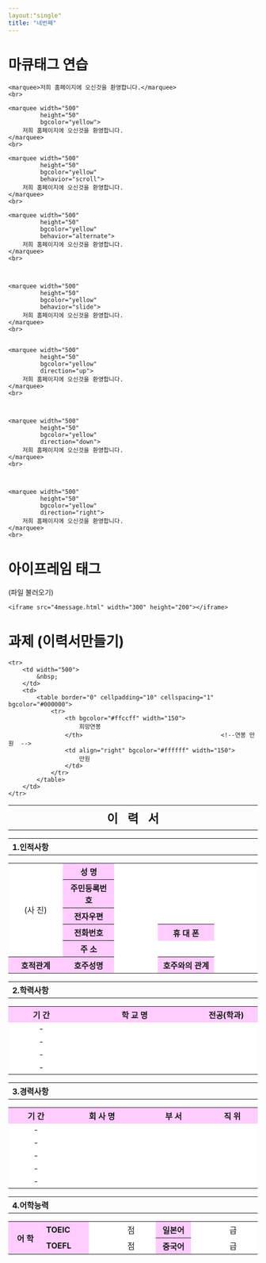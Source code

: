 ```yaml
---
layout:"single"
title: "네번째"
---
```


# 마큐태그 연습

```
<marquee>저희 홈페이지에 오신것을 환영합니다.</marquee>
<br>

<marquee width="500"
		 height="50"
		 bgcolor="yellow">
	저희 홈페이지에 오신것을 환영합니다.
</marquee>
<br>

<marquee width="500"
		 height="50"
		 bgcolor="yellow"
		 behavior="scroll">
	저희 홈페이지에 오신것을 환영합니다.
</marquee>
<br>

<marquee width="500"
		 height="50"
		 bgcolor="yellow"
		 behavior="alternate">
	저희 홈페이지에 오신것을 환영합니다.
</marquee>
<br>



<marquee width="500"
		 height="50"
		 bgcolor="yellow"
		 behavior="slide">
	저희 홈페이지에 오신것을 환영합니다.
</marquee>
<br>


<marquee width="500"
		 height="50"
		 bgcolor="yellow"
		 direction="up">
	저희 홈페이지에 오신것을 환영합니다.
</marquee>
<br>



<marquee width="500"
		 height="50"
		 bgcolor="yellow"
		 direction="down">
	저희 홈페이지에 오신것을 환영합니다.
</marquee>
<br>



<marquee width="500"
		 height="50"
		 bgcolor="yellow"
		 direction="right">
	저희 홈페이지에 오신것을 환영합니다.
</marquee>
<br>
```

# 아이프레임 태그
(파일 불러오기)
```
<iframe src="4message.html" width="300" height="200"></iframe>
```


# 과제 (이력서만들기)
<table border="0" cellpadding="0" cellspacing="0">
	<tr>
		<th colspan="2"width="800" height="50">     <!-- 이력서 -->
			<font size="5">이&nbsp;&nbsp;&nbsp;력&nbsp;&nbsp;&nbsp;서</font>
		</th>
	</tr>

	<tr>
		<td width="500">
			&nbsp;
		</td>
		<td>
			<table border="0" cellpadding="10" cellspacing="1" bgcolor="#000000">
				<tr>
					<th bgcolor="#ffccff" width="150">
						희망연봉
					</th>										<!--연봉 만원  -->
					<td align="right" bgcolor="#ffffff" width="150">
						만원
					</td>
				</tr>
			</table>
		</td>
	</tr>
</table>

<table border="0">
	<tr><th width="800" align="left">1.인적사항</th></tr>
</table>

<table border="0" cellpadding="10" cellspacing="1" bgcolor="#000000">
	<tr>
		<td align="center" rowspan="5" bgcolor="#ffffff" width="150">
			(사&nbsp;진)
		</td>
		<th align="center" bgcolor="#ffccff" width="150" height="20">
			성&nbsp;명
		</th>
		<td colspan="3" bgcolor="#ffffff" width="450"  height="20">
			&nbsp;
		</td>
	</tr>
	<tr>
		<th align="center" bgcolor="#ffccff" width="150" height="20">
			주민등록번호
		</th>
		<td colspan="3" bgcolor="#ffffff"  height="20">
			&nbsp;
		</td>
	</tr>
	<tr>
		<th align="center" bgcolor="#ffccff" width="150" height="20">
			전자우편
		</th>
		<td colspan="3" bgcolor="#ffffff" height="20">
			&nbsp;
		</td>
	</tr>
	<tr>
		<th align="center" bgcolor="#ffccff" width="150" height="20">
			전화번호
		</th>
		<td bgcolor="#ffffff" width="150" height="20">
			&nbsp;
		</td>
		<th align="center" bgcolor="#ffccff" width="150" height="20">
			휴&nbsp;대&nbsp;폰
		</th>
		<td bgcolor="#ffffff" width="150" height="20">
			&nbsp;
		</td>
	</tr>
	<tr>
		<th align="center" bgcolor="#ffccff" width="150" height="20">
			주&nbsp;소
		</th>
		<td colspan="3" bgcolor="#ffffff" height="20">
			&nbsp;
		</td>
	</tr>
	<tr>
		<th align="center" bgcolor="#ffccff" width="150" height="20">
			호적관계
		</th>
		<th align="center" bgcolor="#ffccff" width="150" height="20">
			호주성명
		</th>
		<td bgcolor="#ffffff" width="150" height="20">
			&nbsp;
		</td>
		<th align="center" bgcolor="#ffccff" width="150" height="20">
			호주와의 관계
		</th>
		<td bgcolor="#ffffff" width="150" height="20">
			&nbsp;
		</td>
	</tr>
</table>

<table border="0">
	<tr><th width="800" align="left">2.학력사항</th></tr>
</table>


<table border="0" cellpadding="10" cellspacing="1" bgcolor="#000000">
	<tr>
		<th align="center" width="198" height="20" bgcolor="#ffccff">
			기&nbsp;간
		</td>
		<th align="center" width="395" height="20" bgcolor="#ffccff">
			학&nbsp;교&nbsp;명
		</td>
		<th align="center" width="198" height="20" bgcolor="#ffccff">
			전공(학과)
		</th>
		<tr>
		<td align="center"  height="20" bgcolor="#ffffff">
			-
		</td>
		<td  height="20" bgcolor="#ffffff">
			&nbsp;
		</td>
		<td  height="20" bgcolor="#ffffff">
			&nbsp;
		</td>
		<tr>
		<td align="center"  height="20" bgcolor="#ffffff">
			-
		</td>
		<td  height="20" bgcolor="#ffffff">
			&nbsp;
		</td>
		<td  height="20" bgcolor="#ffffff">
			&nbsp;
		</td>
		<tr>
		<td align="center"  height="20" bgcolor="#ffffff">
			-
		</td>
		<td  height="20" bgcolor="#ffffff">
			&nbsp;
		</td>
		<td  height="20" bgcolor="#ffffff">
			&nbsp;
		</td>
		<tr>
		<td align="center"  height="20" bgcolor="#ffffff">
			-
		</td>
		<td  height="20" bgcolor="#ffffff">
			&nbsp;
		</td>
		<td  height="20" bgcolor="#ffffff">
			&nbsp;
		</td>
	</tr>
</table>

<table border="0">
	<tr><th width="800" align="left">3.경력사항</th></tr>
</table>

<table border="0" cellpadding="10" cellspacing="1" bgcolor="#000000">
	<tr>
		<th align="center" width="168" height="20" bgcolor="#ffccff">
			기&nbsp;간
		</th>
		<th align="center" width="238" height="20" bgcolor="#ffccff">
			회&nbsp;사&nbsp;명
		</th>
		<th align="center" width="218" height="20" bgcolor="#ffccff">
			부&nbsp;서
		</th>
		<th align="center" width="148" height="20" bgcolor="#ffccff">
			직&nbsp;위
		</th>
	</tr>
	<tr>
		<td align="center" width="150" height="20" bgcolor="#ffffff">
			-
		</td>
		<td width="220" height="20" bgcolor="#ffffff">
			&nbsp;
		</td>
		<td width="200" height="20" bgcolor="#ffffff">
			&nbsp;
		</td>
		<td width="130" height="20" bgcolor="#ffffff">
			&nbsp;
		</td>
	</tr>
	<tr>
		<td align="center" width="150" height="20" bgcolor="#ffffff">
			-
		</td>
		<td width="220" height="20" bgcolor="#ffffff">
			&nbsp;
		</td>
		<td width="200" height="20" bgcolor="#ffffff">
			&nbsp;
		</td>
		<td width="130" height="20" bgcolor="#ffffff">
			&nbsp;
		</td>
	</tr>
	<tr>
		<td align="center" width="150" height="20" bgcolor="#ffffff">
			-
		</td>
		<td width="220" height="20" bgcolor="#ffffff">
			&nbsp;
		</td>
		<td width="200" height="20" bgcolor="#ffffff">
			&nbsp;
		</td>
		<td width="130" height="20" bgcolor="#ffffff">
			&nbsp;
		</td>
	</tr>
	<tr>
		<td align="center" width="150" height="20" bgcolor="#ffffff">
			-
		</td>
		<td width="220" height="20" bgcolor="#ffffff">
			&nbsp;
		</td>
		<td width="200" height="20" bgcolor="#ffffff">
			&nbsp;
		</td>
		<td width="130" height="20" bgcolor="#ffffff">
			&nbsp;
		</td>
	</tr>
	<tr>
		<td align="center" width="150" height="20" bgcolor="#ffffff">
			-
		</td>
		<td width="220" height="20" bgcolor="#ffffff">
			&nbsp;
		</td>
		<td width="200" height="20" bgcolor="#ffffff">
			&nbsp;
		</td>
		<td width="130" height="20" bgcolor="#ffffff">
			&nbsp;
		</td>
	</tr>
</table>

<table border="0">
	<tr><th width="800" align="left">4.어학능력</th></tr>
</table>

<table border="0" cellpadding="10" cellspacing="1" bgcolor="#000000">
	<tr>
		<th align="center" rowspan="2" width="80" height="20" bgcolor="#ffccff">
			어&nbsp;학
		</th>
		<td width="115" height="20" bgcolor="#ffccff">
			<b>TOEIC</b>
		</td>
		<td align="right" width="220" height="20" bgcolor="#ffffff">
			점&nbsp;&nbsp;&nbsp;&nbsp;&nbsp;&nbsp;&nbsp;&nbsp;
		</td>
		<th align="center" width="115" height="20" bgcolor="#ffccff">
			일본어
		</th>
		<td align="right" width="220" height="20" bgcolor="#ffffff">
			급&nbsp;&nbsp;&nbsp;&nbsp;&nbsp;&nbsp;&nbsp;&nbsp;
		</td>
	</tr>
	<tr>
		<td width="120" height="20" bgcolor="#ffccff">
			<b>TOEFL</b>
		</td>
		<td align="right" width="210" height="20" bgcolor="#ffffff">
			점&nbsp;&nbsp;&nbsp;&nbsp;&nbsp;&nbsp;&nbsp;&nbsp;
		</td>
		<th align="center" width="80" height="20" bgcolor="#ffccff">
			중국어
		</th>
		<td align="right" width="210" height="20" bgcolor="#ffffff">
			급&nbsp;&nbsp;&nbsp;&nbsp;&nbsp;&nbsp;&nbsp;&nbsp;
		</td>
	</tr>
</table>
